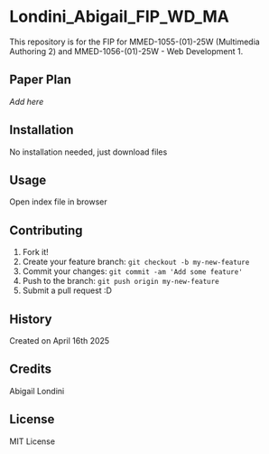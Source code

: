 # Londini_Abigail_FIP_WD_MA
This repository is for the FIP for MMED-1055-(01)-25W (Multimedia Authoring 2) and MMED-1056-(01)-25W - Web Development 1.

## Paper Plan
*Add here*

## Installation
No installation needed, just download files

## Usage
Open index file in browser

## Contributing
1. Fork it!
2. Create your feature branch: `git checkout -b my-new-feature`
3. Commit your changes: `git commit -am 'Add some feature'`
4. Push to the branch: `git push origin my-new-feature`
5. Submit a pull request :D

## History
Created on April 16th 2025

## Credits
Abigail Londini

## License
MIT License
